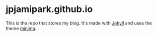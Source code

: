# jpjamipark.github.io
This is the repo that stores my blog. It's made with [Jekyll](https://github.com/jekyll/jekyll) and uses the theme [minima](https://github.com/jekyll/minima).
